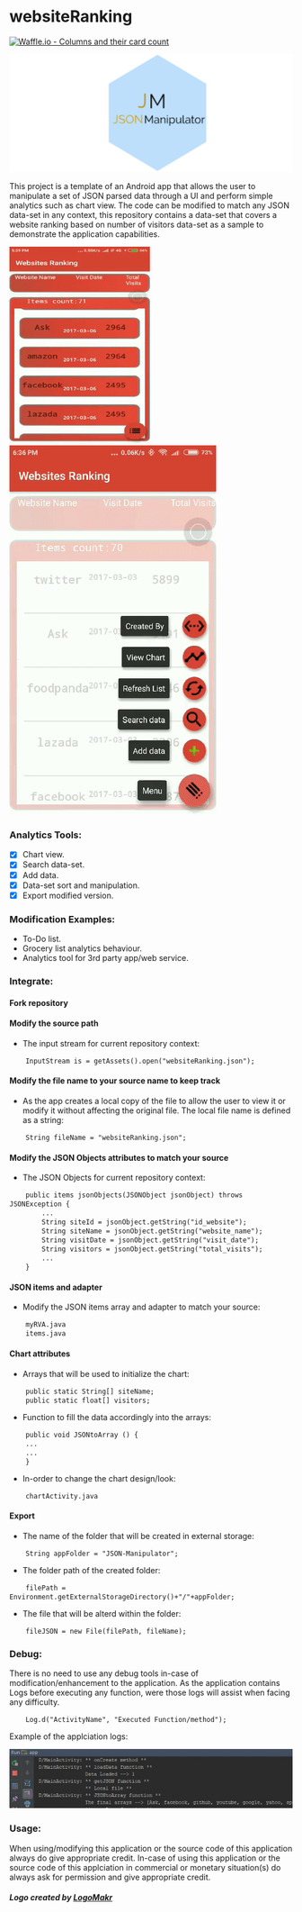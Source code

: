 # websiteRanking

[![Waffle.io - Columns and their card count](https://badge.waffle.io/sxaxmz/websiteRanking.svg?columns=To%20Do,In%20Progress,Done)](https://waffle.io/sxaxmz/websiteRanking)

![JSON Manipulator](app/src/main/res/drawable/JM.png)

This project is a template of an Android app that allows the user to manipulate a set of JSON parsed data through a UI and perform simple analytics such as chart view. The code can be modified to match any JSON data-set in any context, this repository contains a data-set that covers a website ranking based on number of visitors data-set as a sample to demonstrate the application capabilities.

![JSON Manipulator](app/src/main/res/drawable/gif1.gif) ![JSON Manipulator](app/src/main/res/drawable/gif2.gif) 

### Analytics Tools:

  - [x] Chart view.
  - [x] Search data-set.
  - [x] Add data.
  - [x] Data-set sort and manipulation.
  - [x] Export modified version.
  
### Modification Examples:

  * To-Do list.
  * Grocery list analytics behaviour.
  * Analytics tool for 3rd party app/web service.
  
### Integrate:
  #### Fork repository
  #### Modify the source path
- The input stream for current repository context: 
	 
```
	InputStream is = getAssets().open("websiteRanking.json");  
```  

  #### Modify the file name to your source name to keep track
- As the app creates a local copy of the file to allow the user to view it or modify it without affecting the original file. The local file name is defined as a string:
	 
``` 
	String fileName = "websiteRanking.json";
```

  #### Modify the JSON Objects attributes to match your source
- The JSON Objects for current repository context: 
	 
```
	public items jsonObjects(JSONObject jsonObject) throws JSONException {
        ...
        String siteId = jsonObject.getString("id_website");
        String siteName = jsonObject.getString("website_name");
        String visitDate = jsonObject.getString("visit_date");
        String visitors = jsonObject.getString("total_visits");
        ...
    }
```

  #### JSON items and adapter
- Modify the JSON items array and adapter to match your source:
	 
```  
	myRVA.java
	items.java
```

  #### Chart attributes
- Arrays that will be used to initialize the chart:
  
```  
	public static String[] siteName;
	public static float[] visitors;
```

- Function to fill the data accordingly into the arrays:

```
	public void JSONtoArray () {
	...
	...
	}
```

- In-order to change the chart design/look:
	 
```  
	chartActivity.java
```

  #### Export
- The name of the folder that will be created in external storage:
  
```  
	String appFolder = "JSON-Manipulator";
```

- The folder path of the created folder:
  
```  
	filePath = Environment.getExternalStorageDirectory()+"/"+appFolder;
```

- The file that will be alterd within the folder:
  
```  
	fileJSON = new File(filePath, fileName);
```


### Debug:
There is no need to use any debug tools in-case of modification/enhancement to the application. As the application contains Logs before executing any function, were those logs will assist when facing any difficulty.
	
```
	Log.d("ActivityName", "Executed Function/method");
```
Example of the applciation logs: 

![App Logs](app/src/main/res/drawable/debug.jpg)

### Usage:
When using/modifying this application or the source code of this application always do give appropriate credit. In-case of using this application or the source code of this applciation in commercial or monetary situation(s) do always ask for permission and give appropriate credit.
  
##### Logo created by [LogoMakr](https://logomakr.com)